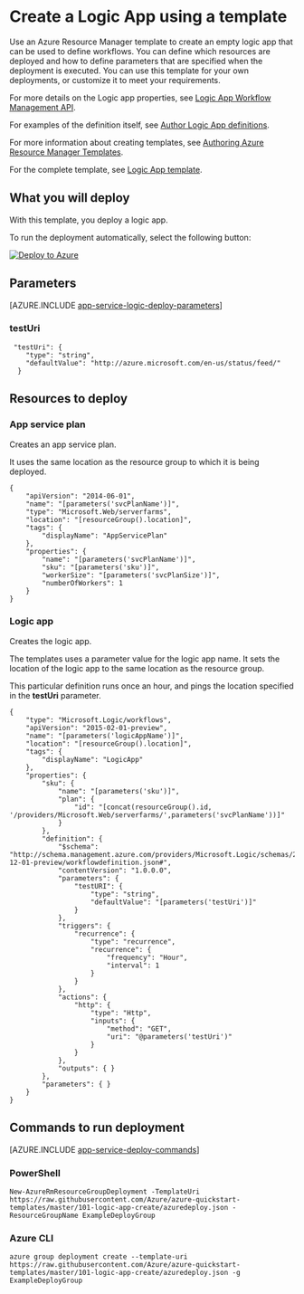 <properties 
    pageTitle="Create a Logic App using Azure Resource Manager templates in Azure App Service | Microsoft Azure" 
    description="Use an Azure Resource Manager template to deploy an empty Logic App for defining workflows." 
    services="app-service\logic" 
    documentationCenter="" 
    authors="tfitzmac" 
    manager="wpickett" 
    editor=""/>

<tags 
    ms.service="app-service-logic" 
    ms.workload="integration" 
    ms.tgt_pltfrm="na" 
    ms.devlang="na" 
    ms.topic="article" 
    ms.date="12/16/2015" 
    ms.author="tomfitz"/>

# Create a Logic App using a template

Use an Azure Resource Manager template to create an empty logic app that can be used to define workflows. You can define which resources are deployed and how to define parameters that are specified when the deployment is executed. You can use this template for your own deployments, or customize it to meet your requirements.

For more details on the Logic app properties, see [Logic App Workflow Management API](https://msdn.microsoft.com/library/azure/dn948513.aspx). 

For examples of the definition itself, see [Author Logic App definitions](app-service-logic-author-definitions.md). 

For more information about creating templates, see [Authoring Azure Resource Manager Templates](../resource-group-authoring-templates.md).

For the complete template, see [Logic App template](https://github.com/Azure/azure-quickstart-templates/blob/master/101-logic-app-create/azuredeploy.json).

## What you will deploy

With this template, you deploy a logic app.

To run the deployment automatically, select the following button:  

[![Deploy to Azure](http://azuredeploy.net/deploybutton.png)](https://portal.azure.com/#create/Microsoft.Template/uri/https%3A%2F%2Fraw.githubusercontent.com%2FAzure%2Fazure-quickstart-templates%2Fmaster%2F101-logic-app-create%2Fazuredeploy.json)

## Parameters

[AZURE.INCLUDE [app-service-logic-deploy-parameters](../../includes/app-service-logic-deploy-parameters.md)]

### testUri

     "testUri": {
        "type": "string",
        "defaultValue": "http://azure.microsoft.com/en-us/status/feed/"
      }
    
## Resources to deploy

### App service plan

Creates an app service plan. 

It uses the same location as the resource group to which it is being deployed.

    {
        "apiVersion": "2014-06-01",
        "name": "[parameters('svcPlanName')]",
        "type": "Microsoft.Web/serverfarms",
        "location": "[resourceGroup().location]",
        "tags": {
            "displayName": "AppServicePlan"
        },
        "properties": {
            "name": "[parameters('svcPlanName')]",
            "sku": "[parameters('sku')]",
            "workerSize": "[parameters('svcPlanSize')]",
            "numberOfWorkers": 1
        }
    }

### Logic app

Creates the logic app.

The templates uses a parameter value for the logic app name. It sets the location of the logic app to the same location as the resource group. 

This particular definition runs once an hour, and pings the location specified in the **testUri** parameter. 

    {
        "type": "Microsoft.Logic/workflows",
        "apiVersion": "2015-02-01-preview",
        "name": "[parameters('logicAppName')]",
        "location": "[resourceGroup().location]",
        "tags": {
            "displayName": "LogicApp"
        },
        "properties": {
            "sku": {
                "name": "[parameters('sku')]",
                "plan": {
                    "id": "[concat(resourceGroup().id, '/providers/Microsoft.Web/serverfarms/',parameters('svcPlanName'))]"
                }
            },
            "definition": {
                "$schema": "http://schema.management.azure.com/providers/Microsoft.Logic/schemas/2014-12-01-preview/workflowdefinition.json#",
                "contentVersion": "1.0.0.0",
                "parameters": {
                    "testURI": {
                        "type": "string",
                        "defaultValue": "[parameters('testUri')]"
                    }
                },
                "triggers": {
                    "recurrence": {
                        "type": "recurrence",
                        "recurrence": {
                            "frequency": "Hour",
                            "interval": 1
                        }
                    }
                },
                "actions": {
                    "http": {
                        "type": "Http",
                        "inputs": {
                            "method": "GET",
                            "uri": "@parameters('testUri')"
                        }
                    }
                },
                "outputs": { }
            },
            "parameters": { }
        }
    }

## Commands to run deployment

[AZURE.INCLUDE [app-service-deploy-commands](../../includes/app-service-deploy-commands.md)]

### PowerShell

    New-AzureRmResourceGroupDeployment -TemplateUri https://raw.githubusercontent.com/Azure/azure-quickstart-templates/master/101-logic-app-create/azuredeploy.json -ResourceGroupName ExampleDeployGroup

### Azure CLI

    azure group deployment create --template-uri https://raw.githubusercontent.com/Azure/azure-quickstart-templates/master/101-logic-app-create/azuredeploy.json -g ExampleDeployGroup


 


